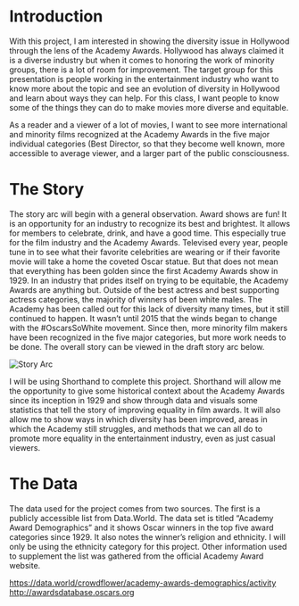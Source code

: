 # Introduction

With this project, I am interested in showing the diversity issue in Hollywood through the lens of the Academy Awards. Hollywood has always claimed it is a diverse industry but when it comes to honoring the work of minority groups, there is a lot of room for improvement. The target group for this presentation is people working in the entertainment industry who want to know more about the topic and see an evolution of diversity in Hollywood and learn about ways they can help. For this class, I want people to know some of the things they can do to make movies more diverse and equitable.

As a reader and a viewer of a lot of movies, I want to see more international and minority films recognized at the Academy Awards in the five major individual categories (Best Director, so that they become well known, more accessible to average viewer, and a larger part of the public consciousness.


# The Story

The story arc will begin with a general observation. Award shows are fun! It is an opportunity for an industry to recognize its best and brightest. It allows for members to celebrate, drink, and have a good time. This especially true for the film industry and the Academy Awards. Televised every year, people tune in to see what their favorite celebrities are wearing or if their favorite movie will take a home the coveted Oscar statue. But that does not mean that everything has been golden since the first Academy Awards show in 1929. 
In an industry that prides itself on trying to be equitable, the Academy Awards are anything but. Outside of the best actress and best supporting actress categories, the majority of winners of been white males. The Academy has been called out for this lack of diversity many times, but it still continued to happen. It wasn’t until 2015 that the winds began to change with the #OscarsSoWhite movement. Since then, more minority film makers have been recognized in the five major categories, but more work needs to be done. The overall story can be viewed in the draft story arc below.


![Story Arc](https://user-images.githubusercontent.com/67565047/88598913-6b969c80-d038-11ea-8898-7409023d7fca.jpg)

I will be using Shorthand to complete this project. Shorthand will allow me the opportunity to give some historical context about the Academy Awards since its inception in 1929 and show through data and visuals some statistics that tell the story of improving equality in film awards. It will also allow me to show ways in which diversity has been improved, areas in which the Academy still struggles, and methods that we can all do to promote more equality in the entertainment industry, even as just casual viewers.

# The Data

The data used for the project comes from two sources. The first is a publicly accessible list from
Data.World. The data set is titled “Academy Award Demographics” and it shows Oscar winners in the top five award categories since 1929. It also notes the winner’s religion and ethnicity. I will only be using the ethnicity category for this project. Other information used to supplement the list was gathered from the official Academy Award website.

https://data.world/crowdflower/academy-awards-demographics/activity
http://awardsdatabase.oscars.org



